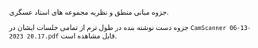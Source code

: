جزوه مبانی منطق و نظریه مجموعه های استاد عسگری.

جزوه دست نوشته بنده در طول ترم از تمامی جلسات ایشان در `CamScanner 06-13-2023 20.17.pdf` قابل مشاهده است. 
